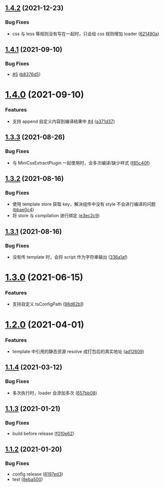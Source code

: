 ## [1.4.2](https://github.com/searchfe/san-ssr-plugin/compare/v1.4.1...v1.4.2) (2021-12-23)


### Bug Fixes

* css 与 less 等规则没有写在一起时，只会给 css 规则增加 loader ([621490a](https://github.com/searchfe/san-ssr-plugin/commit/621490a6a423f721f7341861186fa3171a8a3230))

## [1.4.1](https://github.com/searchfe/san-ssr-plugin/compare/v1.4.0...v1.4.1) (2021-09-10)


### Bug Fixes

* [#5](https://github.com/searchfe/san-ssr-plugin/issues/5) ([b8376d5](https://github.com/searchfe/san-ssr-plugin/commit/b8376d5f243280adada1db1cf7c6afb0a25d5bd6))

# [1.4.0](https://github.com/searchfe/san-ssr-plugin/compare/v1.3.3...v1.4.0) (2021-09-10)


### Features

* 支持 append 自定义内容到编译结果中 [#4](https://github.com/searchfe/san-ssr-plugin/issues/4) ([a371d37](https://github.com/searchfe/san-ssr-plugin/commit/a371d3758facdb826c6cdd222fb0c6bdb30c425a))

## [1.3.3](https://github.com/searchfe/san-ssr-plugin/compare/v1.3.2...v1.3.3) (2021-08-26)


### Bug Fixes

* 与 MiniCssExtractPlugin 一起使用时，会多次编译/缺少样式 ([f85c40f](https://github.com/searchfe/san-ssr-plugin/commit/f85c40fa51989549a17febedf91e4d9fa41e24d0))

## [1.3.2](https://github.com/searchfe/san-ssr-plugin/compare/v1.3.1...v1.3.2) (2021-08-16)


### Bug Fixes

* 使用 template store 获取 key，解决组件中没有 style 不会进行编译的问题 ([bbae0c4](https://github.com/searchfe/san-ssr-plugin/commit/bbae0c4641ab5982b3b678ae222bdbfe95f90bf4))
* 将 store 与 compilation 进行绑定 ([e3ec2c9](https://github.com/searchfe/san-ssr-plugin/commit/e3ec2c99ffa5e5fef64a8c7610a6c1657999741b))

## [1.3.1](https://github.com/searchfe/san-ssr-plugin/compare/v1.3.0...v1.3.1) (2021-08-16)


### Bug Fixes

* 没有传 template 时，会将 script 作为字符串输出 ([336a1af](https://github.com/searchfe/san-ssr-plugin/commit/336a1af32f7c34590781eaff7e612fa82716688b))

# [1.3.0](https://github.com/searchfe/san-ssr-plugin/compare/v1.2.0...v1.3.0) (2021-06-15)


### Features

* 支持自定义 tsConfigPath ([98d62b1](https://github.com/searchfe/san-ssr-plugin/commit/98d62b1885bd8c331e23feb2e4c30c9bebed90bc))

# [1.2.0](https://github.com/searchfe/san-ssr-plugin/compare/v1.1.4...v1.2.0) (2021-04-01)


### Features

* template 中引用的静态资源 resolve 成打包后的真实地址 ([ad12609](https://github.com/searchfe/san-ssr-plugin/commit/ad12609e31805a3da090ed49923c3af538a071c7))

## [1.1.4](https://github.com/searchfe/san-ssr-plugin/compare/v1.1.3...v1.1.4) (2021-03-12)


### Bug Fixes

* 多次执行时，loader 会添加多次 ([657bb08](https://github.com/searchfe/san-ssr-plugin/commit/657bb082225b4217d972b8e47c1c56fbbfc84688))

## [1.1.3](https://github.com/searchfe/san-ssr-plugin/compare/v1.1.2...v1.1.3) (2021-01-21)


### Bug Fixes

*  build before release ([f010e62](https://github.com/searchfe/san-ssr-plugin/commit/f010e62ec45401dd3313957bea0c51343d7d163b))

## [1.1.2](https://github.com/searchfe/san-ssr-plugin/compare/v1.1.1...v1.1.2) (2021-01-20)


### Bug Fixes

* config release ([6197ed3](https://github.com/searchfe/san-ssr-plugin/commit/6197ed32e3291b19a14d2cfdb3084ea5551c7896))
* test ([8eba500](https://github.com/searchfe/san-ssr-plugin/commit/8eba500bfca981b3566e14e87f37b5d0a0f187fa))
